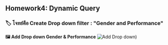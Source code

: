 ## Homework4: Dynamic Query 
### 🏷  โจทย์คือ Create Drop down filter : "Gender and Performance"
**🖼 Add Drop down Gender & Performance**
![Add Drop down ](https://github.com/user-attachments/assets/f04707d6-7b62-4b73-82fc-939b5fa27a23))

